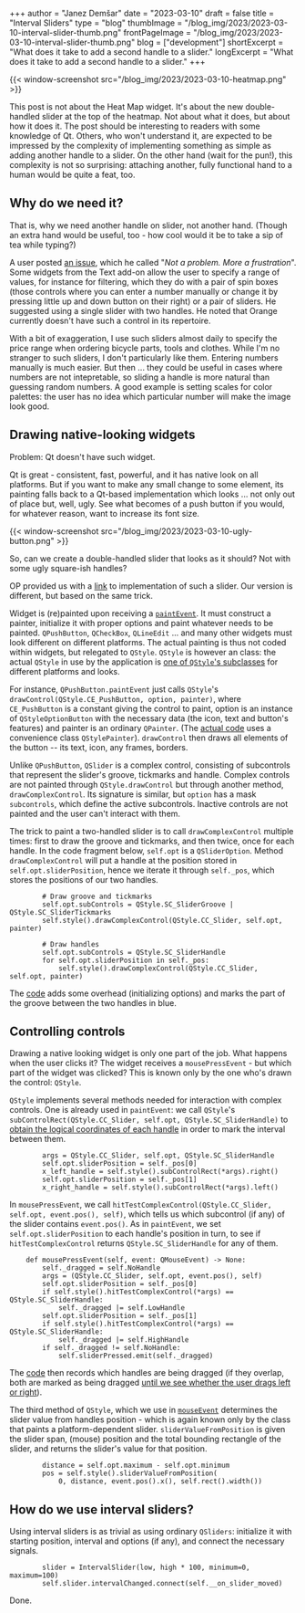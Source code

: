 +++
author = "Janez Demšar"
date = "2023-03-10"
draft = false
title = "Interval Sliders"
type = "blog"
thumbImage = "/blog_img/2023/2023-03-10-interval-slider-thumb.png"
frontPageImage = "/blog_img/2023/2023-03-10-interval-slider-thumb.png"
blog = ["development"]
shortExcerpt = "What does it take to add a second handle to a slider."
longExcerpt = "What does it take to add a second handle to a slider."
+++

{{< window-screenshot src="/blog_img/2023/2023-03-10-heatmap.png" >}} 

This post is not about the Heat Map widget. It's about the new double-handled slider at the top of the heatmap. Not about what it does, but about how it does it. The post should be interesting to readers with some knowledge of Qt. Others, who won't understand it, are expected to be impressed by the complexity of implementing something as simple as adding another handle to a slider. On the other hand (wait for the pun!), this complexity is not so surprising: attaching another, fully functional hand to a human would be quite a feat, too.

## Why do we need it?

That is, why we need another handle on slider, not another hand. (Though an extra hand would be useful, too - how cool would it be to take a sip of tea while typing?)

A user posted [an issue](https://github.com/biolab/orange3/issues/6323), which he called "*Not a problem. More a frustration*". Some widgets from the Text add-on allow the user to specify a range of values, for instance for filtering, which they do with a pair of spin boxes (those controls where you can enter a number manually or change it by pressing little up and down button on their right) or a pair of sliders. He suggested using a single slider with two handles. He noted that Orange currently doesn't have such a control in its repertoire.

With a bit of exaggeration, I use such sliders almost daily to specify the price range when ordering bicycle parts, tools and clothes. While I'm no stranger to such sliders, I don't particularly like them. Entering numbers manually is much easier. But then ... they could be useful in cases where numbers are not intepretable, so sliding a handle is more natural than guessing random numbers. A good example is setting scales for color palettes: the user has no idea which particular number will make the image look good.


## Drawing native-looking widgets

Problem: Qt doesn't have such widget.

Qt is great - consistent, fast, powerful, and it has native look on all platforms. But if you want to make any small change to some element, its painting falls back to a Qt-based implementation which looks ... not only out of place but, well, ugly. See what becomes of a push button if you would, for whatever reason, want to increase its font size.

{{< window-screenshot src="/blog_img/2023/2023-03-10-ugly-button.png" >}} 

So, can we create a double-handled slider that looks as it should? Not with some ugly square-ish handles?

OP provided us with a [link](https://stackoverflow.com/a/62665367) to implementation of such a slider. Our version is different, but based on the same trick.

Widget is (re)painted upon receiving a [`paintEvent`](https://doc.qt.io/qt-6/qwidget.html#paintEvent). It must construct a painter, initialize it with proper options and paint whatever needs to be painted. `QPushButton`, `QCheckBox`, `QLineEdit` ... and many other widgets must look different on different platforms. The actual painting is thus not coded within widgets, but relegated to `QStyle`. `QStyle` is however an class: the actual `QStyle` in use by the application is [one of `QStyle`'s subclasses](https://doc.qt.io/qt-6/qstyle.html#details) for different platforms and looks.

For instance, `QPushButton.paintEvent` just calls `QStyle`'s `drawControl(QStyle.CE_PushButton, option, painter)`, where `CE_PushButton` is a constant giving the control to paint, option is an instance of `QStyleOptionButton` with the necessary data (the icon, text and button's features) and painter is an ordinary `QPainter`. (The [actual code](https://github.com/radekp/qt/blob/master/src/gui/widgets/qpushbutton.cpp#L444) uses a convenience class `QStylePainter`). `drawControl` then draws all elements of the button -- its text, icon, any frames, borders.

Unlike `QPushButton`, `QSlider` is a complex control, consisting of subcontrols that represent the slider's groove, tickmarks and handle. Complex controls are not painted through `QStyle.drawControl` but through another method, `drawComplexControl`. Its signature is similar, but `option` has a mask `subcontrols`, which define the active subcontrols. Inactive controls are not painted and the user can't interact with them.

The trick to paint a two-handled slider is to call `drawComplexControl` multiple times: first to draw the groove and tickmarks, and then twice, once for each handle. In the code fragment below, `self.opt` is a `QSliderOption`. Method `drawComplexControl` will put a handle at the position stored in `self.opt.sliderPosition`, hence we iterate it through `self._pos`, which stores the positions of our two handles.

```
        # Draw groove and tickmarks
        self.opt.subControls = QStyle.SC_SliderGroove | QStyle.SC_SliderTickmarks
        self.style().drawComplexControl(QStyle.CC_Slider, self.opt, painter)

        # Draw handles
        self.opt.subControls = QStyle.SC_SliderHandle
        for self.opt.sliderPosition in self._pos:
            self.style().drawComplexControl(QStyle.CC_Slider, self.opt, painter)
```

The [code](https://github.com/biolab/orange3/blob/5330c9fb5ed8dc08ed20350e21b026fbe54b6320/Orange/widgets/utils/intervalslider.py#L206) adds some overhead (initializing options) and marks the part of the groove between the two handles in blue.

## Controlling controls

Drawing a native looking widget is only one part of the job. What happens when the user clicks it? The widget receives a `mousePressEvent` - but which part of the widget was clicked? This is known only by the one who's drawn the control: `QStyle`.

`QStyle` implements several methods needed for interaction with complex controls. One is already used in `paintEvent`: we call `QStyle`'s `subControlRect(QStyle.CC_Slider, self.opt, QStyle.SC_SliderHandle)` to [obtain the logical coordinates of each handle](https://github.com/biolab/orange3/blob/5330c9fb5ed8dc08ed20350e21b026fbe54b6320/Orange/widgets/utils/intervalslider.py#L223) in order to mark the interval between them.

```
        args = QStyle.CC_Slider, self.opt, QStyle.SC_SliderHandle
        self.opt.sliderPosition = self._pos[0]
        x_left_handle = self.style().subControlRect(*args).right()
        self.opt.sliderPosition = self._pos[1]
        x_right_handle = self.style().subControlRect(*args).left()
```

In `mousePressEvent`, we call `hitTestComplexControl(QStyle.CC_Slider, self.opt, event.pos(), self)`, which tells us which subcontrol (if any) of the slider contains `event.pos()`. As in `paintEvent`, we set `self.opt.sliderPosition` to each handle's position in turn, to see if `hitTestComplexControl` returns `QStyle.SC_SliderHandle` for any of them.

```
    def mousePressEvent(self, event: QMouseEvent) -> None:
        self._dragged = self.NoHandle
        args = (QStyle.CC_Slider, self.opt, event.pos(), self)
        self.opt.sliderPosition = self._pos[0]
        if self.style().hitTestComplexControl(*args) == QStyle.SC_SliderHandle:
            self._dragged |= self.LowHandle
        self.opt.sliderPosition = self._pos[1]
        if self.style().hitTestComplexControl(*args) == QStyle.SC_SliderHandle:
            self._dragged |= self.HighHandle
        if self._dragged != self.NoHandle:
            self.sliderPressed.emit(self._dragged)
```

The [code](https://github.com/biolab/orange3/blob/5330c9fb5ed8dc08ed20350e21b026fbe54b6320/Orange/widgets/utils/intervalslider.py#L156) then records which handles are being dragged (if they overlap, both are marked as being dragged [until we see whether the user drags left or right](https://github.com/biolab/orange3/blob/5330c9fb5ed8dc08ed20350e21b026fbe54b6320/Orange/widgets/utils/intervalslider.py#L175)).

The third method of `QStyle`, which we use in [`mouseEvent`](https://github.com/biolab/orange3/blob/5330c9fb5ed8dc08ed20350e21b026fbe54b6320/Orange/widgets/utils/intervalslider.py#L169) determines the slider value from handles position - which is again known only by the class that paints a platform-dependent slider. `sliderValueFromPosition` is given the slider span, (mouse) position and the total bounding rectangle of the slider, and returns the slider's value for that position.

```
        distance = self.opt.maximum - self.opt.minimum
        pos = self.style().sliderValueFromPosition(
            0, distance, event.pos().x(), self.rect().width())
```

## How do we use interval sliders?

Using interval sliders is as trivial as using ordinary `QSliders`: initialize it with starting position, interval and options (if any), and connect the necessary signals.

```
        slider = IntervalSlider(low, high * 100, minimum=0, maximum=100)
        self.slider.intervalChanged.connect(self.__on_slider_moved)
```

Done.
